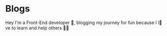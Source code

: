 # Blogs
Hey I'm a Front-End developer 🦾, blogging my journey for fun because I l🤍ve to learn and help others 👩‍🚀
